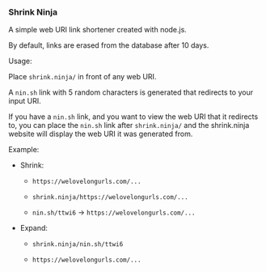 ### Shrink Ninja ###

A simple web URI link shortener created with node.js.

By default, links are erased from the database after 10 days.

Usage:

Place `shrink.ninja/` in front of any web URI. 

A `nin.sh` link with 5 random characters is generated that redirects to your input URI.

If you have a `nin.sh` link, and you want to view the web URI that it redirects to,
you can place the `nin.sh` link after `shrink.ninja/` and the shrink.ninja website will 
display the web URI it was generated from.

Example:

 * Shrink:

   * `https://welovelongurls.com/...`

   * `shrink.ninja/https://welovelongurls.com/...`

   * `nin.sh/ttwi6` -> `https://welovelongurls.com/...`
   

 * Expand:

    * `shrink.ninja/nin.sh/ttwi6`

    * `https://welovelongurls.com/...`
